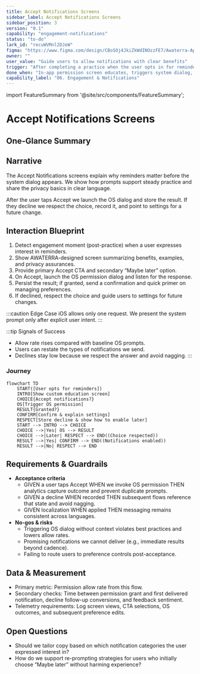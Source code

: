 ```yaml
---
title: Accept Notifications Screens
sidebar_label: Accept Notifications Screens
sidebar_position: 3
version: "0.1"
capability: "engagement-notifications"
status: "to-do"
lark_id: "recuWVMnl2DJeW"
figma: "https://www.figma.com/design/CBoSOj4JkiZkWdINOzzFE7/Awaterra-App-UIUX?node-id=48-28"
owner: ""
user_value: "Guide users to allow notifications with clear benefits"
trigger: "After completing a practice when the user opts in for reminders"
done_when: "In-app permission screen educates, triggers system dialog, and records the outcome"
capability_label: "06. Engagement & Notifications"
---
```


import FeatureSummary from '@site/src/components/FeatureSummary';

# Accept Notifications Screens

## One-Glance Summary

<FeatureSummary />

## Narrative
The Accept Notifications screens explain why reminders matter before the system dialog appears. We show how prompts support steady practice and share the privacy basics in clear language.

After the user taps Accept we launch the OS dialog and store the result. If they decline we respect the choice, record it, and point to settings for a future change.

## Interaction Blueprint
1. Detect engagement moment (post-practice) when a user expresses interest in reminders.
2. Show AWATERRA-designed screen summarizing benefits, examples, and privacy assurances.
3. Provide primary Accept CTA and secondary “Maybe later” option.
4. On Accept, launch the OS permission dialog and listen for the response.
5. Persist the result; if granted, send a confirmation and quick primer on managing preferences.
6. If declined, respect the choice and guide users to settings for future changes.

:::caution Edge Case
iOS allows only one request. We present the system prompt only after explicit user intent.
:::

:::tip Signals of Success
- Allow rate rises compared with baseline OS prompts.
- Users can restate the types of notifications we send.
- Declines stay low because we respect the answer and avoid nagging.
:::

### Journey

```mermaid
flowchart TD
    START([User opts for reminders])
    INTRO[Show custom education screen]
    CHOICE{Accept notifications?}
    OS[Trigger OS permission]
    RESULT{Granted?}
    CONFIRM[Confirm & explain settings]
    RESPECT[Store decline & show how to enable later]
    START --> INTRO --> CHOICE
    CHOICE -->|Yes| OS --> RESULT
    CHOICE -->|Later| RESPECT --> END((Choice respected))
    RESULT -->|Yes| CONFIRM --> END((Notifications enabled))
    RESULT -->|No| RESPECT --> END
```

## Requirements & Guardrails
- **Acceptance criteria**
  - GIVEN a user taps Accept WHEN we invoke OS permission THEN analytics capture outcome and prevent duplicate prompts.
  - GIVEN a decline WHEN recorded THEN subsequent flows reference that state and avoid nagging.
  - GIVEN localization WHEN applied THEN messaging remains consistent across languages.
- **No-gos & risks**
  - Triggering OS dialog without context violates best practices and lowers allow rates.
  - Promising notifications we cannot deliver (e.g., immediate results beyond cadence).
  - Failing to route users to preference controls post-acceptance.

## Data & Measurement
- Primary metric: Permission allow rate from this flow.
- Secondary checks: Time between permission grant and first delivered notification, decline follow-up conversions, and feedback sentiment.
- Telemetry requirements: Log screen views, CTA selections, OS outcomes, and subsequent preference edits.

## Open Questions
- Should we tailor copy based on which notification categories the user expressed interest in?
- How do we support re-prompting strategies for users who initially choose “Maybe later” without harming experience?
